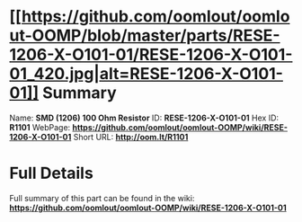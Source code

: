 
[[https://github.com/oomlout/oomlout-OOMP/blob/master/parts/RESE-1206-X-O101-01/RESE-1206-X-O101-01_420.jpg|alt=RESE-1206-X-O101-01]] 
Summary
=================

Name: __SMD (1206) 100 Ohm Resistor__
ID: __RESE-1206-X-O101-01__
Hex ID: __R1101__
WebPage: __https://github.com/oomlout/oomlout-OOMP/wiki/RESE-1206-X-O101-01__
Short URL: __http://oom.lt/R1101__

Full Details
==========================
Full summary of this part can be found in the wiki:   
__https://github.com/oomlout/oomlout-OOMP/wiki/RESE-1206-X-O101-01__   

